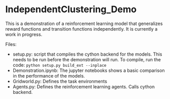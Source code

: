 # IndependentClustering_Demo

This is a demonstration of a reinforcement learning model that
generalizes reward functions and transition functions independently. It is currently a work in progress.


Files:
* setup.py: script that compiles the cython backend for the models. This needs to be run before the demonstration will
run. To compile, run the code:
 `python setup.py build_ext --inplace`
* Demonstration.ipynb: The jupyter notebooks shows a basic comparison in the performance of the models.
* Gridworld.py: Defines the task environments
* Agents.py: Defines the reinforcement learning agents. Calls cython backend.